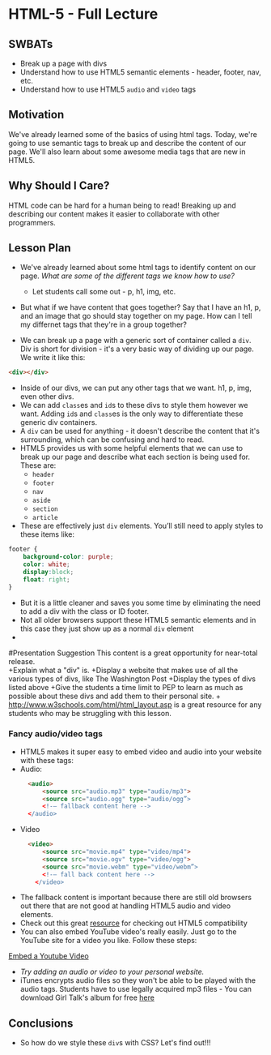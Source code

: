 # HTML-5 - Full Lecture

## SWBATs

+ Break up a page with divs
+ Understand how to use HTML5 semantic elements - header, footer, nav, etc.
+ Understand how to use HTML5 `audio` and `video` tags

## Motivation

We've already learned some of the basics of using html tags. Today, we're going to use semantic tags to break up and describe the content of our page. We'll also learn about some awesome media tags that are new in HTML5. 

## Why Should I Care?

HTML code can be hard for a human being to read! Breaking up and describing our content makes it easier to collaborate with other programmers. 

## Lesson Plan 


+ We've already learned about some html tags to identify content on our page. *What are some of the different tags we know how to use?* 
	* Let students call some out - p, h1, img, etc. 
+ But what if we have content that goes together? Say that I have an h1, p, and an image that go should stay together on my page. How can I tell my differnet tags that they're in a group together? 

+ We can break up a page with a generic sort of container called a `div`. Div is short for division - it's a very basic way of dividing up our page. We write it like this: 

```html
<div></div>
```
+ Inside of our divs, we can put any other tags that we want. h1, p, img, even other divs. 
+ We can add `class`es and `id`s to these divs to style them however we want. Adding `id`s and `class`es is the only way to differentiate these generic div containers.
+ A `div` can be used for anything - it doesn't describe the content that it's surrounding, which can be confusing and hard to read. 
+ HTML5 provides us with some helpful elements that we can use to break up our page and describe what each section is being used for. These are:
	+ `header`
	+ `footer`
	+ `nav`
	+ `aside`
	+ `section`
	+ `article`
+ These are effectively just `div` elements. You’ll still need to apply styles to these items like:
```css
footer {
	background-color: purple;
	color: white;
	display:block;
	float: right;
}
```
+ But it is a little cleaner and saves you some time by eliminating the need to add a div with the class or ID footer.
+ Not all older browsers support these HTML5 semantic elements and in this case they just show up as a normal `div` element
+
#Presentation Suggestion 
This content is a great opportunity for near-total release.  
	+Explain what a "div" is. 
	+Display a website that makes use of all the various types of divs, like The Washington Post
	+Display the types of divs listed above
	+Give the students a time limit to PEP to learn as much as possible about these divs and add 		them to their personal site. 
	+ http://www.w3schools.com/html/html_layout.asp is a great resource for any students who may be 	struggling with this lesson. 

### Fancy audio/video tags

+ HTML5 makes it super easy to embed video and audio into your website with these tags:
+ Audio:
  ```html
    <audio>
        <source src="audio.mp3" type="audio/mp3">
        <source src="audio.ogg" type="audio/ogg”> 
        <!-– fallback content here -->
    </audio>
  ```
+ Video
  ```html
    <video>
        <source src="movie.mp4" type="video/mp4">
        <source src="movie.ogv" type="video/ogg">
        <source src="movie.webm" type="video/webm”>
        <!-– fall back content here -->
      </video>
  ```
+ The fallback content is important because there are still old browsers out there that are not good at handling HTML5 audio and video elements.
+ Check out this great [resource](http://caniuse.com/) for checking out HTML5 compatibility
+ You can also embed YouTube video's really easily. Just go to the YouTube site for a video you like. Follow these steps:

[Embed a Youtube Video](https://support.google.com/youtube/answer/171780?hl=en)

+ *Try adding an audio or video to your personal website.*
+ iTunes encrypts audio files so they won't be able to be played with the audio tags. Students have to use legally acquired mp3 files - You can download Girl Talk's album for free [here](http://illegalart.net/girltalk/shop/)

## Conclusions

+ So how do we style these `div`s with CSS? Let's find out!!!


